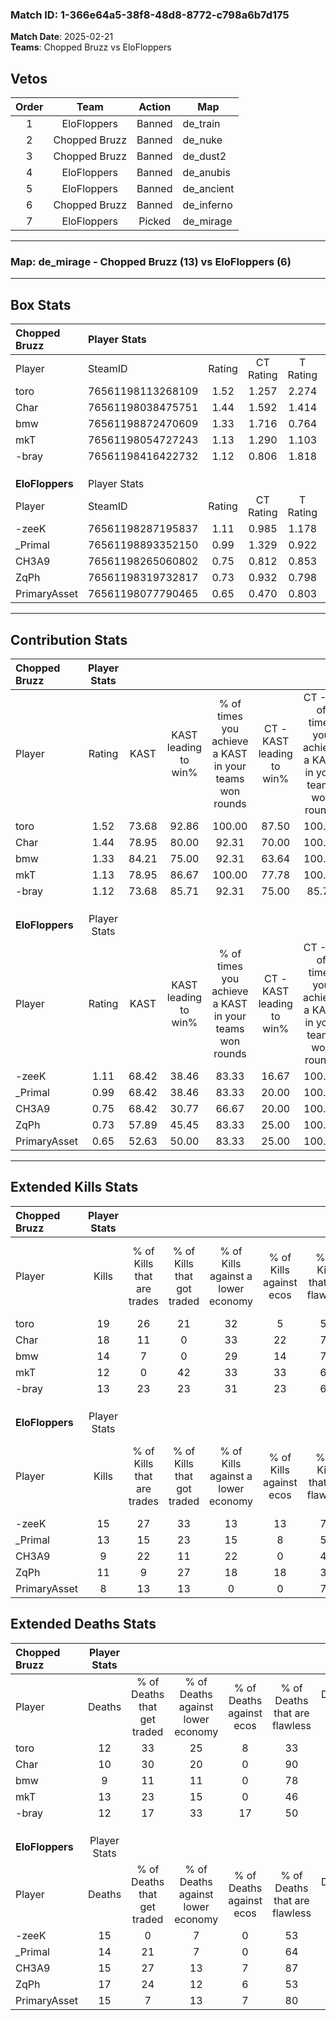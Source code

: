 ### Match ID: 1-366e64a5-38f8-48d8-8772-c798a6b7d175  
**Match Date**: 2025-02-21  
**Teams**: Chopped Bruzz vs EloFloppers  

## Vetos  

| Order | Team | Action | Map |
| :---: | :--: | :----: | --- |
| 1 | EloFloppers | Banned | de_train |
| 2 | Chopped Bruzz | Banned | de_nuke |
| 3 | Chopped Bruzz | Banned | de_dust2 |
| 4 | EloFloppers | Banned | de_anubis |
| 5 | EloFloppers | Banned | de_ancient |
| 6 | Chopped Bruzz | Banned | de_inferno |
| 7 | EloFloppers | Picked | de_mirage |

---  

### **Map**: de_mirage - Chopped Bruzz (13) vs EloFloppers (6)  
---  

## Box Stats  

| **Chopped Bruzz** | Player Stats      |        |           |          |       |       |       |         |        |      |     |
| :- | :- | :-: | :-: | :-: | :-: | :-: | :-: | :-: | :-: | :-: | :-: |
| Player            | SteamID           | Rating | CT Rating | T Rating | KAST  |  ADR  | Kills | Assists | Deaths | K/D  | HS% |
| toro              | 76561198113268109 |  1.52  |   1.257   |  2.274   | 73.68 | 114.0 |  19   |    5    |   12   | 1.58 | 63  |
| Char              | 76561198038475751 |  1.44  |   1.592   |  1.414   | 78.95 | 74.9  |  18   |    5    |   10   | 1.80 | 44  |
| bmw               | 76561198872470609 |  1.33  |   1.716   |  0.764   | 84.21 | 78.0  |  14   |    4    |   9    | 1.56 | 21  |
| mkT               | 76561198054727243 |  1.13  |   1.290   |  1.103   | 78.95 | 85.3  |  12   |    7    |   13   | 0.92 | 75  |
| -bray             | 76561198416422732 |  1.12  |   0.806   |  1.818   | 73.68 | 72.4  |  13   |    7    |   12   | 1.08 | 61  |
|                   |                   |        |           |          |       |       |       |         |        |      |     |
|                   |                   |        |           |          |       |       |       |         |        |      |     |
|                   |                   |        |           |          |       |       |       |         |        |      |     |
| **EloFloppers**   | Player Stats      |        |           |          |       |       |       |         |        |      |     |
| Player            | SteamID           | Rating | CT Rating | T Rating | KAST  |  ADR  | Kills | Assists | Deaths | K/D  | HS% |
| -zeeK             | 76561198287195837 |  1.11  |   0.985   |  1.178   | 68.42 | 82.4  |  15   |    4    |   15   | 1.00 | 60  |
| _Primal           | 76561198893352150 |  0.99  |   1.329   |  0.922   | 68.42 | 67.6  |  13   |    2    |   14   | 0.93 | 61  |
| CH3A9             | 76561198265060802 |  0.75  |   0.812   |  0.853   | 68.42 | 58.8  |   9   |    3    |   15   | 0.60 | 66  |
| ZqPh              | 76561198319732817 |  0.73  |   0.932   |  0.798   | 57.89 | 69.4  |  11   |    1    |   17   | 0.65 | 45  |
| PrimaryAsset      | 76561198077790465 |  0.65  |   0.470   |  0.803   | 52.63 | 68.2  |   8   |    8    |   15   | 0.53 | 75  |
---  

## Contribution Stats  

| **Chopped Bruzz** | Player Stats |       |                      |                                                        |                           |                                                             |                          |                                                            |
| :- | :-: | :-: | :-: | :-: | :-: | :-: | :-: | :-: |
| Player            |    Rating    | KAST  | KAST leading to win% | % of times you achieve a KAST in your teams won rounds | CT - KAST leading to win% | CT - % of times you achieve a KAST in your teams won rounds | T - KAST leading to win% | T - % of times you achieve a KAST in your teams won rounds |
| toro              |     1.52     | 73.68 |        92.86         |                         100.00                         |           87.50           |                           100.00                            |          100.00          |                           100.00                           |
| Char              |     1.44     | 78.95 |        80.00         |                         92.31                          |           70.00           |                           100.00                            |          100.00          |                           83.33                            |
| bmw               |     1.33     | 84.21 |        75.00         |                         92.31                          |           63.64           |                           100.00                            |          100.00          |                           83.33                            |
| mkT               |     1.13     | 78.95 |        86.67         |                         100.00                         |           77.78           |                           100.00                            |          100.00          |                           100.00                           |
| -bray             |     1.12     | 73.68 |        85.71         |                         92.31                          |           75.00           |                            85.71                            |          100.00          |                           100.00                           |
|                   |              |       |                      |                                                        |                           |                                                             |                          |                                                            |
|                   |              |       |                      |                                                        |                           |                                                             |                          |                                                            |
|                   |              |       |                      |                                                        |                           |                                                             |                          |                                                            |
| **EloFloppers**   | Player Stats |       |                      |                                                        |                           |                                                             |                          |                                                            |
| Player            |    Rating    | KAST  | KAST leading to win% | % of times you achieve a KAST in your teams won rounds | CT - KAST leading to win% | CT - % of times you achieve a KAST in your teams won rounds | T - KAST leading to win% | T - % of times you achieve a KAST in your teams won rounds |
| -zeeK             |     1.11     | 68.42 |        38.46         |                         83.33                          |           16.67           |                           100.00                            |          57.14           |                           80.00                            |
| _Primal           |     0.99     | 68.42 |        38.46         |                         83.33                          |           20.00           |                           100.00                            |          50.00           |                           80.00                            |
| CH3A9             |     0.75     | 68.42 |        30.77         |                         66.67                          |           20.00           |                           100.00                            |          37.50           |                           60.00                            |
| ZqPh              |     0.73     | 57.89 |        45.45         |                         83.33                          |           25.00           |                           100.00                            |          57.14           |                           80.00                            |
| PrimaryAsset      |     0.65     | 52.63 |        50.00         |                         83.33                          |           25.00           |                           100.00                            |          66.67           |                           80.00                            |
---  

## Extended Kills Stats  

| **Chopped Bruzz** | Player Stats |                            |                            |                                    |                         |                              |                                 |                                       |                    |           |
| :- | :-: | :-: | :-: | :-: | :-: | :-: | :-: | :-: | :-: | :-: |
| Player            |    Kills     | % of Kills that are trades | % of Kills that got traded | % of Kills against a lower economy | % of Kills against ecos | % of Kills that are flawless | % of Kills that are close duels | % of Kills that are assisted by flash | Pistol Round Kills | AWP Kills |
| toro              |      19      |             26             |             21             |                 32                 |            5            |              58              |                5                |                   0                   |         0          |     1     |
| Char              |      18      |             11             |             0              |                 33                 |           22            |              72              |                6                |                   0                   |         0          |     1     |
| bmw               |      14      |             7              |             0              |                 29                 |           14            |              71              |                0                |                  21                   |         5          |     0     |
| mkT               |      12      |             0              |             42             |                 33                 |           33            |              67              |                0                |                   8                   |         0          |     2     |
| -bray             |      13      |             23             |             23             |                 31                 |           23            |              62              |                8                |                   0                   |         0          |     3     |
|                   |              |                            |                            |                                    |                         |                              |                                 |                                       |                    |           |
|                   |              |                            |                            |                                    |                         |                              |                                 |                                       |                    |           |
|                   |              |                            |                            |                                    |                         |                              |                                 |                                       |                    |           |
| **EloFloppers**   | Player Stats |                            |                            |                                    |                         |                              |                                 |                                       |                    |           |
| Player            |    Kills     | % of Kills that are trades | % of Kills that got traded | % of Kills against a lower economy | % of Kills against ecos | % of Kills that are flawless | % of Kills that are close duels | % of Kills that are assisted by flash | Pistol Round Kills | AWP Kills |
| -zeeK             |      15      |             27             |             33             |                 13                 |           13            |              73              |                0                |                   0                   |         0          |     4     |
| _Primal           |      13      |             15             |             23             |                 15                 |            8            |              54              |                0                |                   0                   |         0          |     1     |
| CH3A9             |      9       |             22             |             11             |                 22                 |            0            |              44              |               11                |                   0                   |         0          |     1     |
| ZqPh              |      11      |             9              |             27             |                 18                 |           18            |              36              |                9                |                   0                   |         0          |     1     |
| PrimaryAsset      |      8       |             13             |             13             |                 0                  |            0            |              75              |               13                |                   0                   |         0          |     1     |
## Extended Deaths Stats  

| **Chopped Bruzz** | Player Stats |                             |                                   |                          |                               |                            |                           |               |
| :- | :-: | :-: | :-: | :-: | :-: | :-: | :-: | :-: |
| Player            |    Deaths    | % of Deaths that get traded | % of Deaths against lower economy | % of Deaths against ecos | % of Deaths that are flawless | % of Deaths that are close | % of Deaths while blinded | Deaths to AWP |
| toro              |      12      |             33              |                25                 |            8             |              33               |             8              |             0             |       0       |
| Char              |      10      |             30              |                20                 |            0             |              90               |             10             |             0             |       0       |
| bmw               |      9       |             11              |                11                 |            0             |              78               |             0              |             0             |       0       |
| mkT               |      13      |             23              |                15                 |            0             |              46               |             8              |             0             |       0       |
| -bray             |      12      |             17              |                33                 |            17            |              50               |             0              |             0             |       0       |
|                   |              |                             |                                   |                          |                               |                            |                           |               |
|                   |              |                             |                                   |                          |                               |                            |                           |               |
|                   |              |                             |                                   |                          |                               |                            |                           |               |
| **EloFloppers**   | Player Stats |                             |                                   |                          |                               |                            |                           |               |
| Player            |    Deaths    | % of Deaths that get traded | % of Deaths against lower economy | % of Deaths against ecos | % of Deaths that are flawless | % of Deaths that are close | % of Deaths while blinded | Deaths to AWP |
| -zeeK             |      15      |              0              |                 7                 |            0             |              53               |             13             |             7             |       1       |
| _Primal           |      14      |             21              |                 7                 |            0             |              64               |             0              |             0             |       1       |
| CH3A9             |      15      |             27              |                13                 |            7             |              87               |             0              |            13             |       2       |
| ZqPh              |      17      |             24              |                12                 |            6             |              53               |             6              |             0             |       1       |
| PrimaryAsset      |      15      |              7              |                13                 |            7             |              80               |             0              |             7             |       0       |
